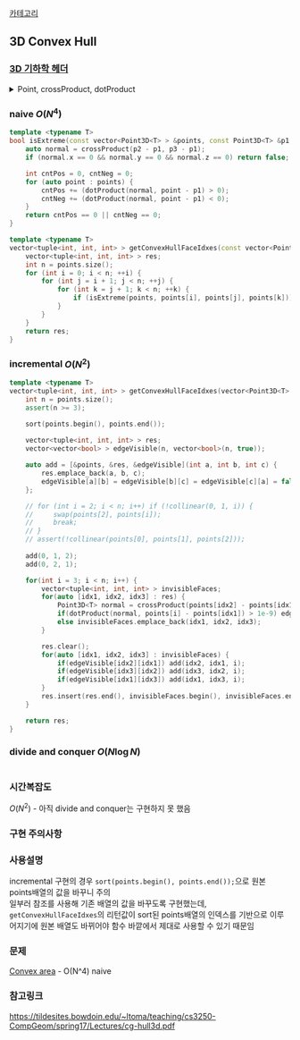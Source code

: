 [카테고리](/README.md)
## 3D Convex Hull
### [3D 기하학 헤더](/기하학/3D%20기하.md)
<details>
<summary>Point, crossProduct, dotProduct</summary>

```cpp
template <typename T>
struct Point3D {
    T x, y, z;

    Point3D() = default;
    Point3D(T x, T y, T z) : x(x), y(y), z(z) {}
    template <typename U> Point3D(const Point3D<U> &other) : x(static_cast<T>(other.x)), y(static_cast<T>(other.y)), z(static_cast<T>(other.z)) {}

    Point3D operator-(const Point3D &other) const { return {x - other.x, y - other.y, z - other.z}; }
};

template <typename T>
Point3D<T> crossProduct(const Point3D<T> &p1, const Point3D<T> &p2) {
    return {p1.y * p2.z - p1.z * p2.y, p1.z * p2.x - p1.x * p2.z, p1.x * p2.y - p1.y * p2.x};
}

template <typename T>
inline T dotProduct(const Point3D<T> &p1, const Point3D<T> &p2) {
    return p1.x * p2.x + p1.y * p2.y + p1.z * p2.z;
}
```
</details>

### naive $O(N^4)$
```cpp
template <typename T>
bool isExtreme(const vector<Point3D<T> > &points, const Point3D<T> &p1, const Point3D<T> &p2, const Point3D<T> &p3) {
    auto normal = crossProduct(p2 - p1, p3 - p1);
    if (normal.x == 0 && normal.y == 0 && normal.z == 0) return false; // collinear

    int cntPos = 0, cntNeg = 0;
    for (auto point : points) {
        cntPos += (dotProduct(normal, point - p1) > 0);
        cntNeg += (dotProduct(normal, point - p1) < 0);
    }
    return cntPos == 0 || cntNeg == 0;
}

template <typename T>
vector<tuple<int, int, int> > getConvexHullFaceIdxes(const vector<Point3D<T> > &points) {
    vector<tuple<int, int, int> > res;
    int n = points.size();
    for (int i = 0; i < n; ++i) {
        for (int j = i + 1; j < n; ++j) {
            for (int k = j + 1; k < n; ++k) {
                if (isExtreme(points, points[i], points[j], points[k])) res.emplace_back(i, j, k);
            }
        }
    }
    return res;
}
```
### incremental $O(N^2)$
```cpp
template <typename T>
vector<tuple<int, int, int> > getConvexHullFaceIdxes(vector<Point3D<T> > &points) {
    int n = points.size();
    assert(n >= 3);

    sort(points.begin(), points.end());
    
    vector<tuple<int, int, int> > res;
    vector<vector<bool> > edgeVisible(n, vector<bool>(n, true));

    auto add = [&points, &res, &edgeVisible](int a, int b, int c) {
        res.emplace_back(a, b, c);
        edgeVisible[a][b] = edgeVisible[b][c] = edgeVisible[c][a] = false;
    };

    // for (int i = 2; i < n; i++) if (!collinear(0, 1, i)) {
    //     swap(points[2], points[i]);
    //     break;
    // }
    // assert(!collinear(points[0], points[1], points[2]));
    
    add(0, 1, 2);
	add(0, 2, 1);

	for(int i = 3; i < n; i++) {
        vector<tuple<int, int, int> > invisibleFaces;
		for(auto [idx1, idx2, idx3] : res) {
            Point3D<T> normal = crossProduct(points[idx2] - points[idx1], points[idx3] - points[idx1]);
            if(dotProduct(normal, points[i] - points[idx1]) > 1e-9) edgeVisible[idx1][idx2] = edgeVisible[idx2][idx3] = edgeVisible[idx3][idx1] = true;
			else invisibleFaces.emplace_back(idx1, idx2, idx3);
		}

		res.clear();
		for(auto [idx1, idx2, idx3] : invisibleFaces) {
			if(edgeVisible[idx2][idx1]) add(idx2, idx1, i);
			if(edgeVisible[idx3][idx2]) add(idx3, idx2, i);
			if(edgeVisible[idx1][idx3]) add(idx1, idx3, i);
		}
        res.insert(res.end(), invisibleFaces.begin(), invisibleFaces.end());
	}

	return res;
}
```
### divide and conquer $O(N \log{N})$
```cpp
```
### 시간복잡도
$O(N^2)$ - 아직 divide and conquer는 구현하지 못 했음   

### 구현 주의사항

### 사용설명
incremental 구현의 경우 `sort(points.begin(), points.end());`으로 원본 points배열의 값을 바꾸니 주의   
일부러 참조를 사용해 기존 배열의 값을 바꾸도록 구현했는데, `getConvexHullFaceIdxes`의 리턴값이 sort된 points배열의 인덱스를 기반으로 이루어지기에 원본 배열도 바뀌어야 함수 바깥에서 제대로 사용할 수 있기 때문임   

### 문제
[Convex area](https://www.acmicpc.net/problem/7684) - O(N^4) naive   
[]()

### 참고링크
https://tildesites.bowdoin.edu/~ltoma/teaching/cs3250-CompGeom/spring17/Lectures/cg-hull3d.pdf   
